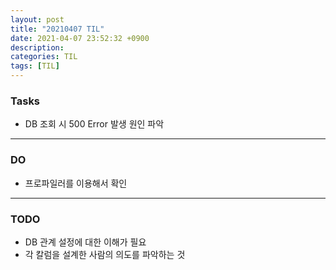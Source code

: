 ```yaml
---
layout: post
title: "20210407 TIL"
date: 2021-04-07 23:52:32 +0900
description:
categories: TIL
tags: [TIL]
---
```


### Tasks

- DB 조회 시 500 Error 발생 원인 파악

---

### DO

- 프로파일러를 이용해서 확인

---

### TODO

- DB 관계 설정에 대한 이해가 필요
- 각 칼럼을 설계한 사람의 의도를 파악하는 것
